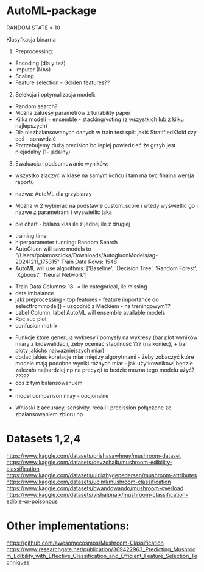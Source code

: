 # AutoML-package
RANDOM STATE = 10

Klasyfkacja binarna

1. Preprocessing:
- Encoding (dla y też)
- Imputer (NAs)
- Scaling
- Feature selection - Golden features??

2. Selekcja i optymalizacja modeli:
- Random search?
- Można zakresy parametrów z tunability paper
- Kilka modeli + ensemble - stacking/voting (z wszystkich lub z kilku najlepszych)
- Dla niezbalansowanych danych w train test split jakiś StratifiedKfold czy coś - sprawdzić
- Potrzebujemy dużą precision bo lepiej powiedzieć że grzyb jest niejadalny (1- jadalny)

3. Ewaluacja i podsumowanie wyników:
- wszystko złączyć w klase na samym końcu i tam ma byc finalna wersja raportu 
+ nazwa: AutoML dla grzybiarzy 
- Można w 2 wybierać na podstawie custom_score i wtedy wyświetlić go i nazwe z parametrami i wyswietlic jaka
+ pie chart - balans klas ile z jednej ile z drugiej
- training time
- hiperparameter tunning: Random Search 
- AutoGluon will save models to "/Users/polamoscicka/Downloads/AutogluonModels/ag-20241211_175315"
Train Data Rows:    1548
- AutoML will use algorithms: ['Baseline', 'Decision Tree', 'Random Forest', 'Xgboost', 'Neural Network']
+ Train Data Columns: 18 -= ile categorical, ile missing
+ data imbalance
+ jaki preprocessing - top features - feature importance do selectfrommodel() - uzgodnić z Maćkiem - na treningowym??
+ Label Column:       label 
AutoML will ensemble available models
+ Roc auc plot
+ confusion matrix
- Funkcje które generują wykresy i pomysły na wykresy (bar plot wyników miary z kroswalidacji, żeby oceniać stabilność ??? (na koniec), + bar ploty jakichś najważniejszych miar)
- dodac jakies korelacje miar między algorytmami - żeby zobaczyć które modele mają podobne wyniki różnych miar - jak użytkownikowi będzie zależało najbardziej np na precyzji to bedzie mozna tego modelu użyć? ?????
- cos z tym balansowanuem
-
-  model comparison miay - opcjonalne
+ Wnioski z accuracy, sensivity, recall I precission połączone ze zbalansowaniem zbioru np

# Datasets 1,2,4
https://www.kaggle.com/datasets/prishasawhney/mushroom-dataset
https://www.kaggle.com/datasets/devzohaib/mushroom-edibility-classification
https://www.kaggle.com/datasets/ulrikthygepedersen/mushroom-attributes
https://www.kaggle.com/datasets/uciml/mushroom-classification
https://www.kaggle.com/datasets/bwandowando/mushroom-overload
https://www.kaggle.com/datasets/vishalpnaik/mushroom-classification-edible-or-poisonous

# Other implementations:
https://github.com/awesomecosmos/Mushroom-Classification
https://www.researchgate.net/publication/369422963_Predicting_Mushroom_Edibility_with_Effective_Classification_and_Efficient_Feature_Selection_Techniques
